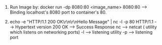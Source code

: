 1. Run Image by: docker run -dp 8080:80 <image_name>
   8080:80 --> Binding localhost's 8080 port to container's 80.

2. echo -e "HTTP/1.1 200 OK\r\n\r\nHello Message" | nc -l -p 80
   HTTP/1.1 --> Hypertext version
   200 OK --> Success Response
   nc --> netcat ( utility which listens on networking ports)
   -l --> listening utility
   -p --> listening port